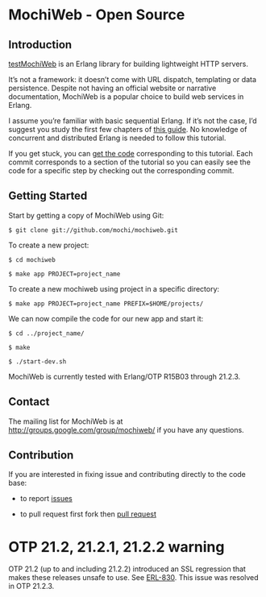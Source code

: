 # MochiWeb - Open Source

## Introduction
[testMochiWeb](http://alexmarandon.com/articles/mochiweb_tutorial/) is an Erlang library for building lightweight HTTP servers.

It’s not a framework: it doesn’t come with URL dispatch, templating or data persistence. Despite not having an official website or narrative documentation, MochiWeb is a popular choice to build web services in Erlang. 

I assume you’re familiar with basic sequential Erlang. If it’s not the case, I’d suggest you study the first few chapters of [this guide](https://learnyousomeerlang.com/). No knowledge of concurrent and distributed Erlang is needed to follow this tutorial.

If you get stuck, you can [get the code](https://github.com/amarandon/greeting) corresponding to this tutorial. Each commit corresponds to a section of the tutorial so you can easily see the code for a specific step by checking out the corresponding commit.

## Getting Started

Start by getting a copy of MochiWeb using Git:

`$ git clone git://github.com/mochi/mochiweb.git`

To create a new project:

`$ cd mochiweb`

`$ make app PROJECT=project_name`

To create a new mochiweb using project in a specific directory:
   
`$ make app PROJECT=project_name PREFIX=$HOME/projects/`

We can now compile the code for our new app and start it:

`$ cd ../project_name/`

`$ make`

`$ ./start-dev.sh`

MochiWeb is currently tested with Erlang/OTP R15B03 through 21.2.3.

## Contact

The mailing list for MochiWeb is at http://groups.google.com/group/mochiweb/ if you have any questions.

## Contribution

If you are interested in fixing issue and contributing directly to the code base:

- to report [issues](https://github.com/mochi/mochiweb/issues)

- to pull request first fork then [pull request](https://github.com/mochi/mochiweb/pulls)


# OTP 21.2, 21.2.1, 21.2.2 warning

OTP 21.2 (up to and including 21.2.2) introduced an SSL regression that
makes these releases unsafe to use. See [ERL-830](https://bugs.erlang.org/browse/ERL-830).
This issue was resolved in OTP 21.2.3.
